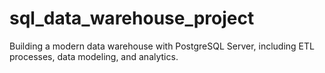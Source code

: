 # sql_data_warehouse_project
Building a modern data warehouse with PostgreSQL Server, including ETL processes, data modeling, and analytics.

